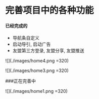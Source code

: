 # 完善项目中的各种功能

#### 已经完成的

- 导航条自定义
- 启动导引, 启动广告
- 友盟第三方登录, 友盟分享, 友盟推送

![](./images/home4.png =320)

![](./images/home3.png =320)


###正在完善中

![](./images/home1.png =320)
